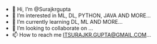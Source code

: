 - 👋 Hi, I’m @Surajkrgupta
- 👀 I’m interested in ML, DL, PYTHON, JAVA AND MORE...
- 🌱 I’m currently learning DL, ML AND MORE...
- 💞️ I’m looking to collaborate on ...
- 📫 How to reach me ITSURAJKR.GUPTA@GMAIL.COM...

<!---
Surajkrgupta/Surajkrgupta is a ✨ special ✨ repository because its `README.md` (this file) appears on your GitHub profile.
You can click the Preview link to take a look at your changes.
--->
